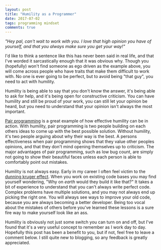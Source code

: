 ```yaml
---
layout: post
title: "Humility as a Programmer"
date: 2017-07-02
tags: programming mindset
comments: true
---
```

_"Hey pal, can't wait to work with you. I love that high opinion you have of yourself, and that you always make sure you get your way!"_

I'd like to think a sentence like this has never been said in real life, and that I've worded it sarcastically enough that it was obvious why.
Though you (hopefully) won't find someone as ego driven as the example above, you will come across people who have traits that make them difficult to work with.
No one is ever going to be perfect, but to avoid being "that guy", you need to act with humility.

Humility is being able to say that you don't know the answer, it's being able to ask for help, and it's being open for constructive criticism.
You can have humility and still be proud of your work, you can still let your opinion be heard, but you need to understand that your opinion isn't always the most important.

[Pair programming](https://raygun.com/blog/how-good-is-pair-programming-really/) is a great example of how effective humility can be in action.
With humility, pair programming is two people building on each others ideas to come up with the best possible solution.
Without humility, it's two people arguing about why their way is the best.
A persons effectiveness when pair programming shows that they value other peoples opinions, and that they don't mind opening themselves up to criticism.
The major advantages of pair programming, such as low bug count, are simply not going to show their beautiful faces unless each person is able to comfortably point out mistakes.

Humility is not always easy.
Early in my career I often feel victim to the [dunning kruger effect](https://en.wikipedia.org/wiki/Dunning%E2%80%93Kruger_effect).
When you work on existing code bases you may find yourself wondering, "Why on _earth_ would they build it like that?"
It takes a bit of experience to understand that you can't always write perfect code.
Complex problems have multiple solutions, and you may not always end up picking the right one.
You will always see ways to improve your old code, because you are always becoming a better developer.
Being too vocal about the mistakes of others before you've learned these lessons is a sure fire way to make yourself look like an ass.

Humility is obviously not just some switch you can turn on and off, but I've found that it's a very useful concept to remember as I work day to day.
Hopefully this post has been a benefit to you, but if not, feel free to leave a comment below.
I still quite new to blogging, so any feedback is greatly appreciated.
